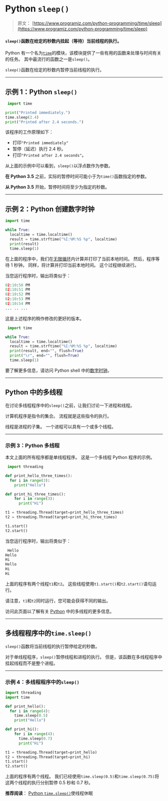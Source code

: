 # Python `sleep()`

> 原文： [https://www.programiz.com/python-programming/time/sleep](https://www.programiz.com/python-programming/time/sleep)

#### `sleep()`函数在给定的秒数内挂起（等待）当前线程的执行。

Python 有一个名为[`time`](/python-programming/time "Python time Module")的模块，该模块提供了一些有用的函数来处理与时间有关的任务。 其中最流行的函数之一是`sleep()`。

`sleep()`函数在给定的秒数内暂停当前线程的执行。

* * *

## 示例 1：Python `sleep()`

```py
 import time

print("Printed immediately.")
time.sleep(2.4)
print("Printed after 2.4 seconds.") 
```

该程序的工作原理如下：

*   打印`"Printed immediately"`
*   暂停（延迟）执行 2.4 秒。
*   打印`"Printed after 2.4 seconds"`。

从上面的示例中可以看到，`sleep()`以浮点数作为参数。

**在 Python 3.5** 之前，实际的暂停时间可能小于为`time()`函数指定的参数。

**从 Python 3.5** 开始，暂停时间将至少为指定的秒数。

* * *

## 示例 2：Python 创建数字时钟

```py
import time

while True:
  localtime = time.localtime()
  result = time.strftime("%I:%M:%S %p", localtime)
  print(result)
  time.sleep(1) 
```

在上面的程序中，我们在[无限循环](/python-programming/while-loop)内计算并打印了当前本地时间。 然后，程序等待 1 秒钟。 同样，将计算并打印当前本地时间。 这个过程继续进行。

当您运行程序时，输出将类似于：

```py
02:10:50 PM
02:10:51 PM
02:10:52 PM
02:10:53 PM
02:10:54 PM
... .. ...
```

这是上述程序的稍作修改的更好的版本。

```py
 import time

while True:
  localtime = time.localtime()
  result = time.strftime("%I:%M:%S %p", localtime)
  print(result, end="", flush=True)
  print("\r", end="", flush=True)
  time.sleep(1) 
```

要了解更多信息，请访问 Python shell 中的[数字时钟](https://stackoverflow.com/questions/37515587/run-a-basic-digital-clock-in-the-python-shell)。

* * *

## Python 中的多线程

在讨论多线程程序中的`sleep()`之前，让我们讨论一下进程和线程。

计算机程序是指令的集合。 流程就是这些指令的执行。

线程是进程的子集。 一个进程可以具有一个或多个线程。

* * *

### 示例 3：Python 多线程

本文上面的所有程序都是单线程程序。 这是一个多线程 Python 程序的示例。

```py
 import threading 

def print_hello_three_times():
  for i in range(3):
    print("Hello")

def print_hi_three_times(): 
    for i in range(3): 
      print("Hi") 

t1 = threading.Thread(target=print_hello_three_times)  
t2 = threading.Thread(target=print_hi_three_times)  

t1.start()
t2.start() 
```

当您运行程序时，输出将类似于：

```py
 Hello
Hello
Hi
Hello
Hi
Hi 
```

上面的程序有两个线程`t1`和`t2`。 这些线程使用`t1.start()`和`t2.start()`语句运行。

请注意，`t1`和`t2`同时运行，您可能会获得不同的输出。

访问此页面以了解有关 [Python](https://stackoverflow.com/questions/2846653/how-to-use-threading-in-python) 中的多线程的更多信息。

* * *

## 多线程程序中的`time.sleep()`

`sleep()`函数将当前线程的执行暂停给定的秒数。

对于单线程程序，`sleep()`暂停线程和进程的执行。 但是，该函数在多线程程序中挂起线程而不是整个进程。

* * *

### 示例 4：多线程程序中的`sleep()`

```py
import threading 
import time

def print_hello():
  for i in range(4):
    time.sleep(0.5)
    print("Hello")

def print_hi(): 
    for i in range(4): 
      time.sleep(0.7)
      print("Hi") 

t1 = threading.Thread(target=print_hello)  
t2 = threading.Thread(target=print_hi)  
t1.start()
t2.start()
```

上面的程序有两个线程。 我们已经使用`time.sleep(0.5)`和`time.sleep(0.75)`将这两个线程的执行分别暂停 0.5 秒和 0.7 秒。

**推荐阅读**： [Python `time.sleep()`](https://stackoverflow.com/questions/92928/time-sleep-sleeps-thread-or-process)使线程休眠